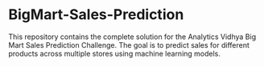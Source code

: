 # BigMart-Sales-Prediction
This repository contains the complete solution for the Analytics Vidhya Big Mart Sales Prediction Challenge. The goal is to predict sales for different products across multiple stores using machine learning models.
